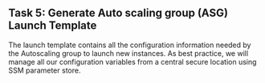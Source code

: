 ## ﻿Task 5: Generate Auto scaling group (ASG) Launch Template

The launch template contains all the configuration information needed by the Autoscaling group to launch new instances. As best practice, we will manage all our configuration variables from a central secure location using SSM parameter store.


